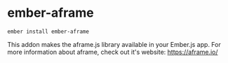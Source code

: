 # ember-aframe

`ember install ember-aframe`

This addon makes the aframe.js library available in your Ember.js app. For more information about aframe, check out it's website: https://aframe.io/
